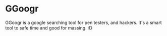 # GGoogr
GGoogr is a google searching tool for pen testers, and hackers. It's a smart tool to safe time and good for massing.
:D
